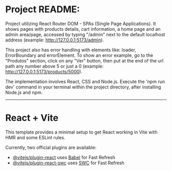 # Project README:

Project utilizing React Router DOM - SPAs (Single Page Applications). It shows pages with products details, cart information, a home page and an admin area/page, accessed by typing "/admin" next to the default localhost address (example: http://127.0.0.1:5173/admin).

This project also has error handling with elements like: loader, ErrorBoundary and errorElement.
To show an error example, go to the "Produtos" section, click on any "Ver" button, then put at the end of the url path any number above 5 or just a 0 (example: http://127.0.0.1:5173/products/5000). 

The implementation involves React, CSS and Node.js. Execute the 'npm run dev' command in your terminal within the project directory, after installing Node.js and npm. 


------------------------------------------------------------------------------------------------------------------
# React + Vite

This template provides a minimal setup to get React working in Vite with HMR and some ESLint rules.

Currently, two official plugins are available:

- [@vitejs/plugin-react](https://github.com/vitejs/vite-plugin-react/blob/main/packages/plugin-react/README.md) uses [Babel](https://babeljs.io/) for Fast Refresh
- [@vitejs/plugin-react-swc](https://github.com/vitejs/vite-plugin-react-swc) uses [SWC](https://swc.rs/) for Fast Refresh